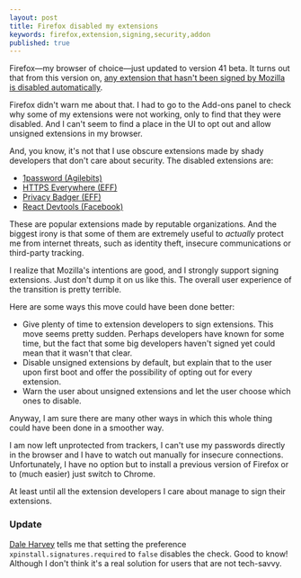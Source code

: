 ```yaml
---
layout: post
title: Firefox disabled my extensions
keywords: firefox,extension,signing,security,addon
published: true
---
```


Firefox—my browser of choice—just updated to version 41 beta. It turns out that from this version on, [any extension that hasn't been signed by Mozilla is disabled automatically](https://support.mozilla.org/en-US/kb/add-on-signing-in-firefox?as=u&utm_source=inproduct).

Firefox didn't warn me about that. I had to go to the Add-ons panel to check why some of my extensions were not working, only to find that they were disabled. And I can't seem to find a place in the UI to opt out and allow unsigned extensions in my browser.

<!--more-->

And, you know, it's not that I use obscure extensions made by shady developers that don't care about security. The disabled extensions are:

- [1password (Agilebits)](https://agilebits.com/onepassword)
- [HTTPS Everywhere (EFF)](https://www.eff.org/Https-Everywhere)
- [Privacy Badger (EFF)](https://www.eff.org/privacybadger)
- [React Devtools (Facebook)](http://facebook.github.io/react/blog/2015/08/03/new-react-devtools-beta.html)

These are popular extensions made by reputable organizations. And the biggest irony is that some of them are extremely useful to *actually* protect me from internet threats, such as identity theft, insecure communications or third-party tracking.

I realize that Mozilla's intentions are good, and I strongly support signing extensions. Just don't dump it on us like this. The overall user experience of the transition is pretty terrible.

Here are some ways this move could have been done better:

- Give plenty of time to extension developers to sign extensions. This move seems pretty sudden. Perhaps developers have known for some time, but the fact that some big developers haven't signed yet could mean that it wasn't that clear.
- Disable unsigned extensions by default, but explain that to the user upon first boot and offer the possibility of opting out for every extension.
- Warn the user about unsigned extensions and let the user choose which ones to disable.

Anyway, I am sure there are many other ways in which this whole thing could have been done in a smoother way.

I am now left unprotected from trackers, I can't use my passwords directly in the browser and I have to watch out manually for insecure connections. Unfortunately, I have no option but to install a previous version of Firefox or to (much easier) just switch to Chrome.

At least until all the extension developers I care about manage to sign their extensions.

### Update

[Dale Harvey](https://twitter.com/daleharvey) tells me that setting the preference `xpinstall.signatures.required` to `false` disables the check. Good to know! Although I don't think it's a real solution for users that are not tech-savvy.
